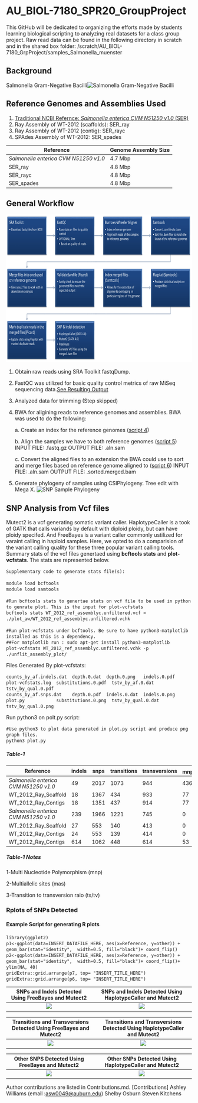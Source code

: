# AU_BIOL-7180_SPR20_GroupProject
This GitHub will be dedicated to organizing the efforts made by students learning biological scripting to analyzing real datasets for a class group project.
Raw read data can be found in the following directory in scratch and in the shared box folder:
/scratch/AU_BIOL-7180_GrpProject/samples_Salmonella_muenster

## Background
Salmonella Gram-Negative Bacilli![Salmonella Gram-Negative Bacilli](https://github.com/asw0049/AU_BIOL-7180_SPR20_GroupProject/blob/master/Scripts_old/Salmonella_Muenster_Streak.png)

## Reference Genomes and Assemblies Used
1. [Traditional NCBI Refernce: _Salmonella enterica CVM N51250 v1.0_ (SER)](https://www.ncbi.nlm.nih.gov/assembly/GCF_001246125.1)
2. Ray Assembly of WT-2012 (scaffolds): SER_ray
3. Ray Assembly of WT-2012 (contig): SER_rayc
4. SPAdes Assembly of WT-2012: SER_spades

|Reference| Genome Assembly Size|
|---|---|
| _Salmonella enterica CVM N51250 v1.0_ | 4.7 Mbp|
| SER_ray | 4.8 Mbp |
| SER_rayc | 4.8 Mbp |
| SER_spades | 4.8 Mbp |

## General Workflow
<p align="center">
<img src="Final_Pipeline.png" width="700" height="400" />
</p>

1. Obtain raw reads using SRA Toolkit fastqDump.

2. FastQC was utilized for basic quality control metrics of raw MiSeq sequencing data.[See Resulting Output](https://github.com/asw0049/AU_BIOL-7180_SPR20_GroupProject/tree/master/fastQC)

3. Analyzed data for trimming (Step skipped)

4. BWA for aligining reads to reference genomes and assemblies. BWA was used to do the following:
   
   a. Create an index for the reference genomes ([script 4](https://github.com/asw0049/AU_BIOL-7180_SPR20_GroupProject/blob/master/Completed_scripts/4_bwa_index2.sh))
    
   b. Align the samples we have to both reference genomes ([script 5](https://github.com/asw0049/AU_BIOL-7180_SPR20_GroupProject/blob/master/Completed_scripts/5_bwa_mem.sh)) INPUT FILE: .fastq.gz    OUTPUT FILE: .aln.sam
   
   c. Convert the aligned files to an extension the BWA could use to sort and merge files based on reference genome aligned to ([script 6](https://github.com/asw0049/AU_BIOL-7180_SPR20_GroupProject/blob/master/Completed_scripts/6_bwa_merge.sh)) INPUT FILE: .aln.sam     OUTPUT FILE: .sorted.merged.bam
	
5. Generate phylogeny of samples using CSIPhylogeny. Tree edit with Mega X.
![SNP Sample Phylogeny](https://github.com/asw0049/AU_BIOL-7180_SPR20_GroupProject/blob/master/Sal_Muenster_SNP_Tree.svg)
   
## SNP Analysis from Vcf files
Mutect2 is a vcf generating somatic variant caller. HaplotypeCaller is a took of GATK that calls variands by default with diploid ploidy, but can have ploidy specifed. And FreeBayes is a variant caller commonly ustilized for varaint calling in haploid samples. Here, we opted to do a comparision of the variant calling quality for these three popular variant calling tools. Summary stats of the vcf files genertaed using **bcftools stats** and **plot-vcfstats**. The stats are represented below.

```
Supplementary code to generate stats file(s):

module load bcftools
module load samtools

#Run bcftools stats to genertae stats on vcf file to be used in python to genrate plot. This is the input for plot-vcfstats
bcftools stats WT_2012_ref_assemblyc.unfiltered.vcf > ./plot_aw/WT_2012_ref_assemblyc.unfiltered.vchk

#Run plot-vcfstats under bcftools. Be sure to have python3-matplotlib installed as this is a dependency.
##For matplotlib run : sudo apt-get install python3-matplotlib
plot-vcfstats WT_2012_ref_assemblyc.unfiltered.vchk -p ./unflit_assembly_plot/ 

```
Files Generated By plot-vcfstats:
```
counts_by_af.indels.dat  depth.0.dat  depth.0.png   indels.0.pdf  plot-vcfstats.log  substitutions.0.pdf  tstv_by_af.0.dat    tstv_by_qual.0.pdf
counts_by_af.snps.dat    depth.0.pdf  indels.0.dat  indels.0.png  plot.py            substitutions.0.png  tstv_by_qual.0.dat  tstv_by_qual.0.png
```
Run python3 on polt.py script:
```
#Use python3 to plot data generated in plot.py script and produce png graph files.
python3 plot.py 
```
##### Table-1
| Reference | indels | snps | transitions | transversions | mnp<sup>1 | other | mas<sup>2 | ts/tv<sup>3 | Variant Caller |
|---|---|---|---|---|---|---|---|---|---|
| _Salmonella enterica CVM N51250 v1.0_ | 49 | 2017 | 1073 | 944 | 436 | 9 | 0 | 1.136653 | FreeBayes |
| WT_2012_Ray_Scaffold | 18 | 1367 | 434 | 933 | 77 | 5 | 9 | 0.465166 | FreeBayes |
| WT_2012_Ray_Contigs |18 | 1351 | 437 | 914 | 77 | 5 | 9 |0.478118 | FreeBayes |
| _Salmonella enterica CVM N51250 v1.0_ | 239 | 1966 | 1221 | 745 | 0 | 7828 | 2007 | 1.638926 | HaplotypeCaller |
| WT_2012_Ray_Scaffold | 27 | 553 | 140 | 413 | 0 | 5467 | 467 | 0.338983 | HaplotypeCaller |
| WT_2012_Ray_Contigs |24 | 553 | 139 | 414 | 0 | 5442 | 466 | 0.335749 | HaplotypeCaller |
| WT_2012_Ray_Contigs | 614 | 1062 | 448 | 614 | 53 | 0 | 10 | 0.729642 | Mutect2 |

##### Table-1 Notes
1-Multi Nucleotide Polymorphism (mnp)

2-Multiallelic sites (mas)

3-Transition to transversion raio (ts/tv)

### Rplots of SNPs Detected

#### Example Script for generating R plots
```
library(ggplot2)
p1<-ggplot(data=INSERT_DATAFILE_HERE, aes(x=Reference, y=other)) + geom_bar(stat="identity",  width=0.5, fill="black")+ coord_flip()
p2<-ggplot(data=INSERT_DATAFILE_HERE, aes(x=Reference, y=other)) + geom_bar(stat="identity",  width=0.5, fill="black")+ coord_flip()+ ylim(NA, 40)
gridExtra::grid.arrange(p7, top= "INSERT_TITLE_HERE")
gridExtra::grid.arrange(p6, top= "INSERT_TITLE_HERE")

```

SNPs and Indels Detected Using FreeBayes and Mutect2 | SNPs and Indels Detected Using HaplotypeCaller and Mutect2
:---------------------------------------------------:|:---------------------------------------------------------:
![](https://github.com/asw0049/AU_BIOL-7180_SPR20_GroupProject/blob/master/Rplot_FB_SNP_Indels.png)| ![](https://github.com/asw0049/AU_BIOL-7180_SPR20_GroupProject/blob/master/Rplot_Snp_Indel_Hap.png)|



Transitions and Transversions Detected Using FreeBayes and Mutect2 | Transitions and Transversions Detected Using HaplotypeCaller and Mutect2
:---------------------------------------------------:|:---------------------------------------------------------:
![](https://github.com/asw0049/AU_BIOL-7180_SPR20_GroupProject/blob/master/Rplot_Ts_Tv_Hap.png)|![](https://github.com/asw0049/AU_BIOL-7180_SPR20_GroupProject/blob/master/Rplot_Tv_Ts_FreeBayes.png)|


Other SNPS Detected Using FreeBayes and Mutect2 | Other SNPs Detected Using HaplotypeCaller and Mutect2
:---------------------------------------------------:|:---------------------------------------------------------:
![](https://github.com/asw0049/AU_BIOL-7180_SPR20_GroupProject/blob/master/Rplot_SNP_Other_FB.png)|![](https://github.com/asw0049/AU_BIOL-7180_SPR20_GroupProject/blob/master/Rplot_Other_SNP_Hap.png)|



Author contributions are listed in Contributions.md. [Contributions]
Ashley Williams (email :asw0049@auburn.edu)
Shelby Osburn
Steven Kitchens

